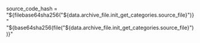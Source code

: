 
source_code_hash = "${filebase64sha256("${data.archive_file.init_get_categories.source_file}")}"
"${base64sha256(file("${data.archive_file.init_get_categories.source_file}"))}"